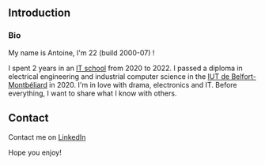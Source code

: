 ## Introduction
### Bio

My name is Antoine, I'm 22 (build 2000-07) !

I spent 2 years in an [IT school](https://www.ynov-paris.com/) from 2020 to 2022.
I passed a diploma in electrical engineering and industrial computer science in the [IUT de Belfort-Montbéliard](http://www.iut-bm.univ-fcomte.fr/) in 2020.
I'm in love with drama, electronics and IT. Before everything, I want to share what I know with others.

## Contact

Contact me on [LinkedIn](https://www.linkedin.com/in/aberna/)

Hope you enjoy!